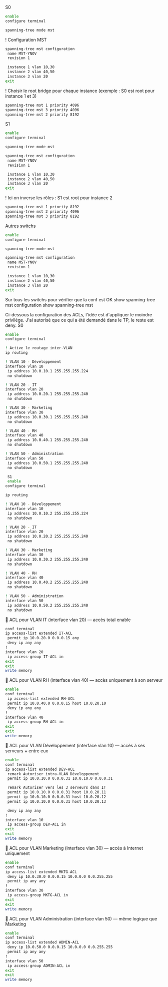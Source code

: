S0
```bash
enable
configure terminal

spanning-tree mode mst
```
! Configuration MST
```bash
spanning-tree mst configuration
 name MST-YNOV
 revision 1

 instance 1 vlan 10,30
 instance 2 vlan 40,50
 instance 3 vlan 20
exit
```

! Choisir le root bridge pour chaque instance (exemple : S0 est root pour instance 1 et 3)
```bash
spanning-tree mst 1 priority 4096
spanning-tree mst 3 priority 4096
spanning-tree mst 2 priority 8192
```

S1
```bash
enable
configure terminal

spanning-tree mode mst

spanning-tree mst configuration
 name MST-YNOV
 revision 1

 instance 1 vlan 10,30
 instance 2 vlan 40,50
 instance 3 vlan 20
exit
```

! Ici on inverse les rôles : S1 est root pour instance 2
```bash
spanning-tree mst 1 priority 8192
spanning-tree mst 2 priority 4096
spanning-tree mst 3 priority 8192
```


Autres switchs
```bash
enable
configure terminal

spanning-tree mode mst

spanning-tree mst configuration
 name MST-YNOV
 revision 1

 instance 1 vlan 10,30
 instance 2 vlan 40,50
 instance 3 vlan 20
exit
```

Sur tous les switchs pour vérifier que la conf est OK
show spanning-tree mst configuration
show spanning-tree mst


Ci-dessous la configuration des ACLs, l'idée est d'appliquer le moindre privilège. J'ai autorisé que ce qui a été demandé dans le TP, le reste est deny.
S0

```bash
enable
configure terminal

! Active le routage inter-VLAN
ip routing

! VLAN 10 - Développement
interface vlan 10
 ip address 10.0.10.1 255.255.255.224
 no shutdown

! VLAN 20 - IT
interface vlan 20
 ip address 10.0.20.1 255.255.255.240
 no shutdown

! VLAN 30 - Marketing
interface vlan 30
 ip address 10.0.30.1 255.255.255.240
 no shutdown

! VLAN 40 - RH
interface vlan 40
 ip address 10.0.40.1 255.255.255.240
 no shutdown

! VLAN 50 - Administration
interface vlan 50
 ip address 10.0.50.1 255.255.255.240
 no shutdown

 S1
 enable
configure terminal

ip routing

! VLAN 10 - Développement
interface vlan 10
 ip address 10.0.10.2 255.255.255.224
 no shutdown

! VLAN 20 - IT
interface vlan 20
 ip address 10.0.20.2 255.255.255.240
 no shutdown

! VLAN 30 - Marketing
interface vlan 30
 ip address 10.0.30.2 255.255.255.240
 no shutdown

! VLAN 40 - RH
interface vlan 40
 ip address 10.0.40.2 255.255.255.240
 no shutdown

! VLAN 50 - Administration
interface vlan 50
 ip address 10.0.50.2 255.255.255.240
 no shutdown
```

🔐 ACL pour VLAN IT (interface vlan 20) — accès total
enable
```bash
conf terminal
ip access-list extended IT-ACL
 permit ip 10.0.20.0 0.0.0.15 any
 deny ip any any
!
interface vlan 20
 ip access-group IT-ACL in
exit
exit
write memory
```

 🔐 ACL pour VLAN RH (interface vlan 40) — accès uniquement à son serveur
```bash
enable
conf terminal
 ip access-list extended RH-ACL
 permit ip 10.0.40.0 0.0.0.15 host 10.0.20.10
 deny ip any any
!
interface vlan 40
 ip access-group RH-ACL in
exit
exit
write memory
```

🔐 ACL pour VLAN Développement (interface vlan 10) — accès à ses serveurs + entre eux
```bash
enable
conf terminal
ip access-list extended DEV-ACL
 remark Autoriser intra-VLAN Développement
 permit ip 10.0.10.0 0.0.0.31 10.0.10.0 0.0.0.31

 remark Autoriser vers les 3 serveurs dans IT
 permit ip 10.0.10.0 0.0.0.31 host 10.0.20.11
 permit ip 10.0.10.0 0.0.0.31 host 10.0.20.12
 permit ip 10.0.10.0 0.0.0.31 host 10.0.20.13

 deny ip any any
!
interface vlan 10
 ip access-group DEV-ACL in
exit
exit
write memory
```




 🔐 ACL pour VLAN Marketing (interface vlan 30) — accès à Internet uniquement
```bash
enable
conf terminal
ip access-list extended MKTG-ACL
 deny ip 10.0.30.0 0.0.0.15 10.0.0.0 0.0.255.255
 permit ip any any
!
interface vlan 30
 ip access-group MKTG-ACL in
exit
exit
write memory
```



🔐 ACL pour VLAN Administration (interface vlan 50) — même logique que Marketing
```bash
enable
conf terminal
ip access-list extended ADMIN-ACL
 deny ip 10.0.50.0 0.0.0.15 10.0.0.0 0.0.255.255
 permit ip any any
!
interface vlan 50
 ip access-group ADMIN-ACL in
exit
exit
write memory
```